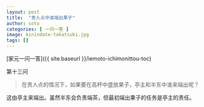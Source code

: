 ```yaml
---
layout: post
title:  "贵人点中谁端出果子"
author: soto
categories: [ 一问一答 ]
image: kinindate-takatsuki.jpg
tags: []
---
```


[家元一问一答]({{ site.baseurl }}/iemoto-ichimonittou-toc)

第十三问

> 在贵人点的情况下，如果要在高杯中盛放果子，亭主和半东中谁来端出呢？

这由亭主来端出。虽然半东会负责端茶，但最初端出果子的任务是亭主的责任。
